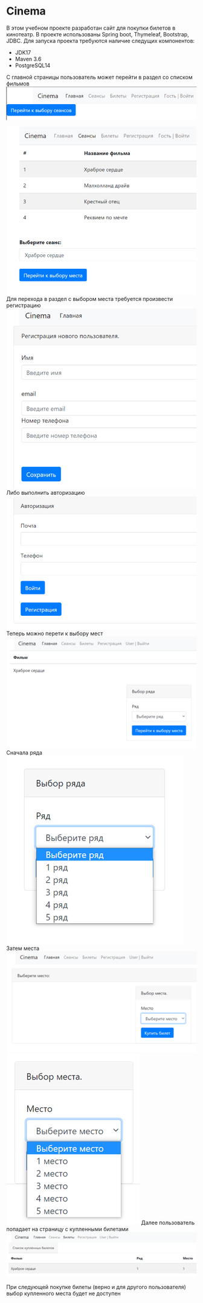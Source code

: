 # Cinema
 
В этом учебном проекте разработан сайт для покупки билетов в кинотеатр.
В проекте использованы Spring boot, Thymeleaf, Bootstrap, JDBC.
Для запуска проекта требуются наличие следущих компонентов: 
* JDK17
* Maven 3.6
* PostgreSQL14

С главной страницы пользователь может перейти в раздел со списком фильмов
![1.index.png](image/1.index.png)

![2.movies_quest.png](image/2.movies_quest.png)
Для перехода в раздел с выбором места требуется произвести регистрацию
![3.registration.png](image/3.registration.png)
Либо выполнить авторизацию
![4.login.png](image/4.login.png)
Теперь можно перети к выбору мест
![5.raw.png](image/5.raw.png)
Сначала ряда
![6.raw_choose.png](image/6.raw_choose.png)
Затем места
![7.seat.png](image/7.seat.png)
![8.seat_choose.png](image/8.seat_choose.png)
Далее пользователь попадает на страницу с купленными билетами
![9.tickets.png](image/9.tickets.png)

При следующей покупке билеты (верно и для другого пользователя)
выбор купленного места будет не доступен